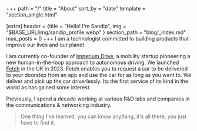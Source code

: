 +++
path = "/"
title = "About"
sort_by = "date"
template = "section_single.html"

[extra]
header = {title = "Hello! I'm Sandip", img = "$BASE_URL/img/sandip_profile.webp" }
section_path = "blog/_index.md"
max_posts = 0
+++
I am a technologist committed to building products that improve our lives and our planet.

I am currently co-founder of [Imperium Drive](https://imperiumdrive.com/), a mobility startup pioneering a new human-in-the-loop approach to autonomous driving. We launched [Fetch](https://fetchcar.io) in the UK in 2023. Fetch enables you to request a car to be delivered to your doorstep from an app and use the car for as long as you want to. We deliver and pick up the car driverlessly. Its the first service of its kind in the world as has gained some interest.

Previously, I spend a decade working at various R&D labs and companies in the communications & networking industry.

> One thing I've learned: you can know anything, it's all there, you just have to find it.